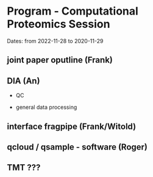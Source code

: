 # Program - Computational Proteomics Session

Dates: from 2022-11-28 to 2020-11-29

## joint paper oputline (Frank)

## DIA (An)
 
 * QC

 * general data processing

## interface fragpipe (Frank/Witold)

## qcloud / qsample - software (Roger)

## TMT ???

